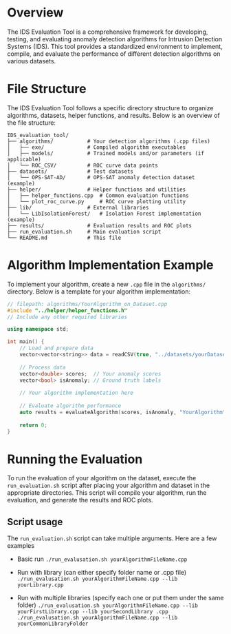 # Overview
The IDS Evaluation Tool is a comprehensive framework for developing, testing, and evaluating anomaly detection algorithms for Intrusion Detection Systems (IDS). This tool provides a standardized environment to implement, compile, and evaluate the performance of different detection algorithms on various datasets.

# File Structure
The IDS Evaluation Tool follows a specific directory structure to organize algorithms, datasets, helper functions, and results. Below is an overview of the file structure:

```
IDS_evaluation_tool/
├── algorithms/           # Your detection algorithms (.cpp files)
│   ├── exe/              # Compiled algorithm executables
│   ├── models/           # Trained models and/or parameters (if applicable)
│   └── ROC_CSV/          # ROC curve data points
├── datasets/             # Test datasets 
│   └── OPS-SAT-AD/       # OPS-SAT anomaly detection dataset (example)
├── helper/               # Helper functions and utilities
│   ├── helper_functions.cpp  # Common evaluation functions
│   └── plot_roc_curve.py     # ROC curve plotting utility
├── lib/                  # External libraries
│   └── LibIsolationForest/   # Isolation Forest implementation (example)
├── results/              # Evaluation results and ROC plots
├── run_evaluation.sh     # Main evaluation script
└── README.md             # This file
```

# Algorithm Implementation Example
To implement your algorithm, create a new `.cpp` file in the `algorithms/` directory. Below is a template for your algorithm implementation:

```cpp
// filepath: algorithms/YourAlgorithm_on_Dataset.cpp
#include "../helper/helper_functions.h"
// Include any other required libraries

using namespace std;

int main() {
    // Load and prepare data
    vector<vector<string>> data = readCSV(true, "../datasets/yourDataset.csv");
    
    // Process data
    vector<double> scores;  // Your anomaly scores
    vector<bool> isAnomaly; // Ground truth labels
    
    // Your algorithm implementation here
    
    // Evaluate algorithm performance
    auto results = evaluateAlgorithm(scores, isAnomaly, "YourAlgorithm", "YourDataset");
    
    return 0;
}
```

# Running the Evaluation
To run the evaluation of your algorithm on the dataset, execute the `run_evaluation.sh` script after placing your algorithm and dataset in the appropriate directories. This script will compile your algorithm, run the evaluation, and generate the results and ROC plots.

## Script usage
The `run_evaluation.sh` script can take multiple arguments. Here are a few examples

- Basic run
`./run_evalusation.sh yourAlgorithmFileName.cpp`

- Run with library (can either specify folder name or .cpp file)
`./run_evalusation.sh yourAlgorithmFileName.cpp --lib yourLibrary.cpp`

- Run with multiple libraries (specify each one or put them under the same folder)
`./run_evalusation.sh yourAlgorithmFileName.cpp --lib yourFirstLibrary.cpp --lib yourSecondLibrary .cpp`
`./run_evalusation.sh yourAlgorithmFileName.cpp --lib yourCommonLibraryFolder`

